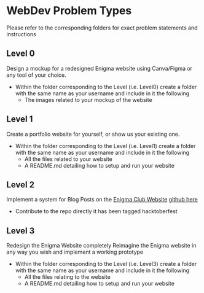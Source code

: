 # WebDev Problem Types
Please refer to the corresponding folders for exact problem statements and instructions

## Level 0
Design a mockup for a redesigned Enigma website using Canva/Figma or any tool of your choice.
- Within the folder corresponding to the Level (i.e. Level0) create a folder with the same name as your username and include in it the following
  - The images related to your mockup of the website

## Level 1
Create a portfolio website for yourself, or show us your existing one.
- Within the folder corresponding to the Level (i.e. Level1) create a folder with the same name as your username and include in it the following
  - All the files related to your website
  - A README.md detailing how to setup and run your website

## Level 2
Implement a system for Blog Posts on the [Enigma Club Website](https://www.mu-enigma.org/) [github here](https://github.com/dipyamanroy/enigma-lander)
- Contribute to the repo directly it has been tagged hacktoberfest

## Level 3
Redesign the Enigma Website completely
Reimagine the Enigma website in any way you wish and implement a working prototype
- Within the folder corresponding to the Level (i.e. Level3) create a folder with the same name as your username and include in it the following
  - All the files relating to the website
  - A README.md detailing how to setup and run your website
